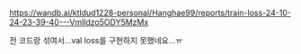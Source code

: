 https://wandb.ai/ktldud1228-personal/Hanghae99/reports/train-loss-24-10-24-23-39-40---Vmlldzo5ODY5MzMx


전 코드랑 섞여서...val loss를 구현하지 못했네요...ㅠ